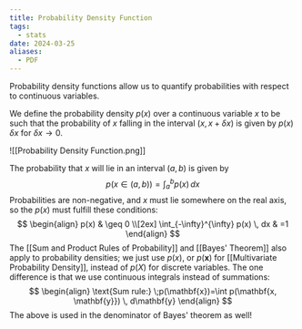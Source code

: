 ```yaml
---
title: Probability Density Function
tags:
  - stats
date: 2024-03-25
aliases:
  - PDF
---
```

Probability density functions allow us to quantify probabilities with respect to continuous variables.

We define the probability density $p(x)$ over a continuous variable $x$ to be such that the probability of $x$ falling in the interval $(x, x+\delta x)$ is given by $p(x)\;\delta x$ for $\delta x\to0$. 

![[Probability Density Function.png]]

The probability that $x$ will lie in an interval $(a,b)$ is given by
$$
p(x\in(a,b))=\int_{a}^{b} p(x) \, dx 
$$
Probabilities are non-negative, and $x$ must lie somewhere on the real axis, so the $p(x)$ must fulfill these conditions:
$$
\begin{align}
p(x) & \geq 0 \\[2ex] 
\int_{-\infty}^{\infty} p(x) \, dx  & =1
\end{align}
$$
The [[Sum and Product Rules of Probability]] and [[Bayes' Theorem]] also apply to probability densities; we just use $p(x)$, or $p(\mathbf{x})$ for [[Multivariate Probability Density]], instead of $p(X)$ for discrete variables. The one difference is that we use continuous integrals instead of summations:
$$
\begin{align}
\text{Sum rule:} \;p(\mathbf{x})=\int p(\mathbf{x, \mathbf{y}}) \, d\mathbf{y} 
\end{align}
$$
The above is used in the denominator of Bayes' theorem as well!
